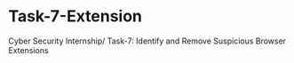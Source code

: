 # Task-7-Extension
Cyber Security Internship/ Task-7: Identify and Remove Suspicious Browser Extensions
